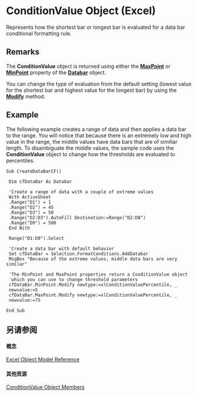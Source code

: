 
# ConditionValue Object (Excel)

Represents how the shortest bar or longest bar is evaluated for a data bar conditional formatting rule.


## Remarks

The  **ConditionValue** object is returned using either the **[MaxPoint](d4b149f8-c245-40fa-bb89-a32d07354679.md)** or **[MinPoint](d9a0a554-50e8-24a1-e10b-c4ee4cdbc159.md)** property of the **[Databar](2684e913-c278-e6be-ba9d-053b6ad58bae.md)** object.

You can change the type of evaluation from the default setting (lowest value for the shortest bar and highest value for the longest bar) by using the  **[Modify](3da6d850-7b7b-2419-b211-b18081c31e77.md)** method.


## Example

The following example creates a range of data and then applies a data bar to the range. You will notice that because there is an extremely low and high value in the range, the middle values have data bars that are of similiar length. To disambiguate the middle values, the sample code uses the  **ConditionValue** object to change how the thresholds are evaluated to percentiles.


```
Sub CreateDataBarCF() 
 
 Dim cfDataBar As Databar 
 
 'Create a range of data with a couple of extreme values 
 With ActiveSheet 
 .Range("D1") = 1 
 .Range("D2") = 45 
 .Range("D3") = 50 
 .Range("D2:D3").AutoFill Destination:=Range("D2:D8") 
 .Range("D9") = 500 
 End With 
 
 Range("D1:D9").Select 
 
 'Create a data bar with default behavior 
 Set cfDataBar = Selection.FormatConditions.AddDatabar 
 MsgBox "Because of the extreme values, middle data bars are very similar" 
 
 'The MinPoint and MaxPoint properties return a ConditionValue object 
 'which you can use to change threshold parameters 
 cfDataBar.MinPoint.Modify newtype:=xlConditionValuePercentile, _ 
 newvalue:=5 
 cfDataBar.MaxPoint.Modify newtype:=xlConditionValuePercentile, _ 
 newvalue:=75 
 
End Sub
```


## 另请参阅


#### 概念


[Excel Object Model Reference](11ea8598-8a20-92d5-f98b-0da04263bf2c.md)
#### 其他资源


[ConditionValue Object Members](http://msdn.microsoft.com/library/59e72c1f-3e56-294b-408a-de7aba0ed331%28Office.15%29.aspx)